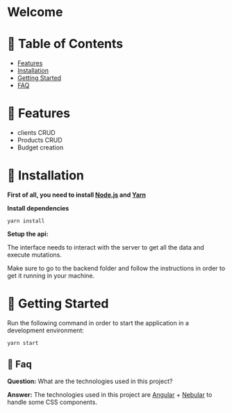 # Welcome

# :pushpin: Table of Contents

* [Features](#rocket-features)
* [Installation](#construction_worker-installation)
* [Getting Started](#runner-getting-started)
* [FAQ](#postbox-faq)

# :rocket: Features

* clients CRUD
* Products CRUD
* Budget creation

# :construction_worker: Installation

**First of all, you need to install [Node.js](https://nodejs.org/en/download/) and [Yarn](https://yarnpkg.com/)**

**Install dependencies**
```
yarn install
```

**Setup the api:**

The interface needs to interact with the server to get all the data and execute mutations.

Make sure to go to the backend folder and follow the instructions in order to get it running in your machine.

# :runner: Getting Started
Run the following command in order to start the application in a development environment:
```
yarn start
```

## :postbox: Faq

**Question:** What are the technologies used in this project?

**Answer:** The technologies used in this project are [Angular](https://angular.io/) + [Nebular](https://akveo.github.io/nebular/) to handle some CSS components.
